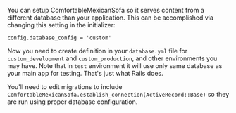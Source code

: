 You can setup ComfortableMexicanSofa so it serves content from a different database than your application. This can be accomplished via changing this setting in the initializer:

    config.database_config = 'custom'

Now you need to create definition in your `database.yml` file for `custom_development` and `custom_production`, and other environments you may have. Note that in `test` environment it will use only same database as your main app for testing. That's just what Rails does.

You'll need to edit migrations to include `ComfortableMexicanSofa.establish_connection(ActiveRecord::Base)` so they are run using proper database configuration.